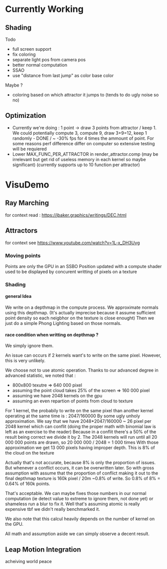 # Currently Working

## Shading

Todo
- full screen support
- fix coloring
- separate light pos from camera pos
- better normal computation
- SSAO
- use "distance from last jump" as color base color

Maybe ?
- coloring based on which attractor it jumps to (tends to do ugly noise so no)

## Optimization

- Currently we're doing : 1 point -> draw 3 points from attractor / keep 1. We could potentially compute 3, compute 9, draw 3+9=12, keep 1 randomly - DONE / ~ -30% fps for 4 times the ammount of point. For some reasons perf difference differ on computer so extensive testing will be requiered
- Lower MAX_FUNC_PER_ATTRACTOR in render_attractor.comp (may be irrelevant but get rid of useless memory in each kernel so maybe significant) (currently supports up to 10 function per attractor)



# VisuDemo

## Ray Marching

for context read : https://jbaker.graphics/writings/DEC.html

## Attractors

for context see https://www.youtube.com/watch?v=1L-x_DH3Uvg

### Moving points

Points are only the GPU in an SSBO
Position updated with a compute shader
used to be displayed by concurent writting of pixels on a texture



### Shading

#### general Idea

We write on a depthmap in the compute process.
We approximate normals using this depthmap. (It's actually imprecise because it assume sufficient point density so each neigbhor on the texture is close enought)
Then we just do a simple Phong Lighting based on those normals.

#### race condition when writting on depthmap ?

We simply ignore them.

An issue can occurs if 2 kernels want's to write on the same pixel. However, this is very unlikely.

We choose not to use atomic operation. Thanks to our advanced degree in advanced statistic, we noted that :
- 800x800 texutre => 640 000 pixel
- assuming the point cloud takes 25% of the screen => 160 000 pixel
- assuming we have 2048 kernels on the gpu
- assuming an even repartion of points from cloud to texture

For 1 kernel, the probabily to write on the same pixel than another kernel operating at the same time is : 2047/160000
By some ugly unholy approximation. We say that we have 2048*2047/160000 ~ 26 pixel per 2048 kernel which can conflit (doing the proper math with binomial law is left as an exercise to the reader)
Because in a conflit there's a 50% of the result being correct we divide it by 2.
The 2048 kernels will run until all 20 000 000 points are drawn, so 20 000 000 / 2048  = 1 000 times
With those approximation we get 13 000 pixels having improper depth. This is 8% of the cloud on the texture

Actually that's not accurate, because 8% is only the proportion of issues. But whenever a conflict occurs, it can be overwritten later. So with gross assumption with assume that the proportion of conflict making it out to the final depthmap texture is 160k pixel / 20m ~0.8% of write. So 0.8% of 8% = 0.64% of 160k points.

That's acceptable. We can maybe fixes those numbers in our normal computation (ie detect value to extreme to ignore them, not done yet) or shameless run a blur to fix it.
Well that's assuming atomic is really expensive tbf we didn't really benchmarked it.

We also note that this calcul heavily depends on the number of kernel on the GPU.

All math and assumption aside we can simply observe a decent result.


## Leap Motion Integration

acheiving world peace